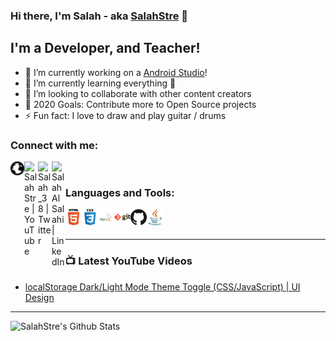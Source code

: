 ### Hi there, I'm Salah - aka [SalahStre][website] 👋

## I'm a Developer, and Teacher!
- 🔭 I’m currently working on a [Android Studio][website]!
- 🌱 I’m currently learning everything 🤣
- 👯 I’m looking to collaborate with other content creators
- 🥅 2020 Goals: Contribute more to Open Source projects
- ⚡ Fun fact: I love to draw and play guitar / drums

### Connect with me:

[<img align="left" alt="SalahAlSalahi.com" width="22px" src="https://raw.githubusercontent.com/iconic/open-iconic/master/svg/globe.svg" />][website]
[<img align="left" alt="SalahStre | YouTube" width="22px" src="https://cdn.jsdelivr.net/npm/simple-icons@v3/icons/youtube.svg" />][youtube]
[<img align="left" alt="Salah_38 | Twitter" width="22px" src="https://cdn.jsdelivr.net/npm/simple-icons@v3/icons/twitter.svg" />][twitter]
[<img align="left" alt="SalahAlSalahi | LinkedIn" width="22px" src="https://cdn.jsdelivr.net/npm/simple-icons@v3/icons/linkedin.svg" />][linkedin]

<br />

### Languages and Tools:


[<img align="left" alt="HTML5" width="26px" src="https://raw.githubusercontent.com/github/explore/80688e429a7d4ef2fca1e82350fe8e3517d3494d/topics/html/html.png" />][website]
[<img align="left" alt="CSS3" width="26px" src="https://raw.githubusercontent.com/github/explore/80688e429a7d4ef2fca1e82350fe8e3517d3494d/topics/css/css.png" />][website]
[<img align="left" alt="MySQL" width="26px" src="https://raw.githubusercontent.com/github/explore/80688e429a7d4ef2fca1e82350fe8e3517d3494d/topics/mysql/mysql.png" />][website]
[<img align="left" alt="Git" width="26px" src="https://raw.githubusercontent.com/github/explore/80688e429a7d4ef2fca1e82350fe8e3517d3494d/topics/git/git.png" />][website]
[<img align="left" alt="GitHub" width="26px" src="https://raw.githubusercontent.com/github/explore/78df643247d429f6cc873026c0622819ad797942/topics/github/github.png" />][website]
[<img align="left" alt="Java" width="26px" src="https://raw.githubusercontent.com/github/explore/80688e429a7d4ef2fca1e82350fe8e3517d3494d/topics/java/java.png" />][website]

<br />
<br />

---

### 📺 Latest YouTube Videos
<!-- YOUTUBE:START -->

- [localStorage Dark/Light Mode Theme Toggle (CSS/JavaScript) | UI Design](#)
<!-- YOUTUBE:END -->

---

<img align="left" alt="SalahStre's Github Stats" src="https://github-readme-stats.vercel.app/api?username=codeSTACKr&show_icons=true&hide_border=true" />

[website]: https://salahalsalahi.000webhostapp.com
[twitter]: https://twitter.com/Salah_38
[youtube]: https://youtube.com/SalahStre
[linkedin]: https://www.linkedin.com/in/salah-alazzani-8316aa18a
